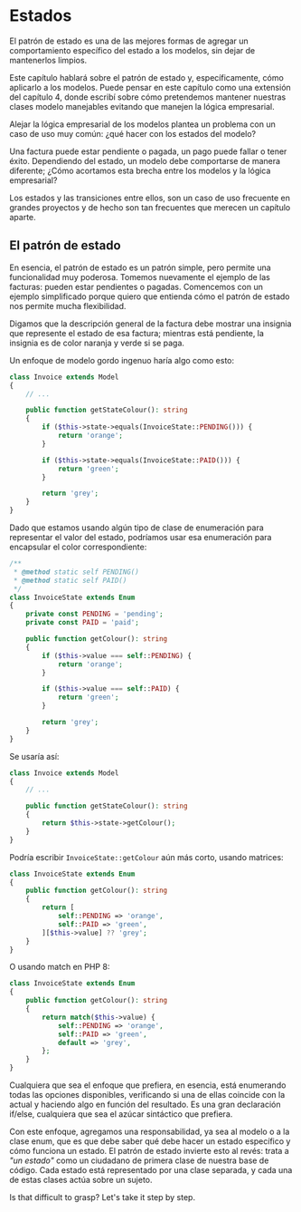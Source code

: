 # Estados

El patrón de estado es una de las mejores formas de agregar un comportamiento específico del estado a los modelos, sin dejar de mantenerlos limpios.

Este capítulo hablará sobre el patrón de estado y, específicamente, cómo aplicarlo a los modelos. Puede pensar en este capítulo como una extensión del capítulo 4, donde escribí sobre cómo pretendemos mantener nuestras clases modelo manejables evitando que manejen la lógica empresarial.

Alejar la lógica empresarial de los modelos plantea un problema con un caso de uso muy común: ¿qué hacer con los estados del modelo?

Una factura puede estar pendiente o pagada, un pago puede fallar o tener éxito. Dependiendo del estado, un modelo debe comportarse de manera diferente; ¿Cómo acortamos esta brecha entre los modelos y la lógica empresarial?

Los estados y las transiciones entre ellos, son un caso de uso frecuente en grandes proyectos y de hecho son tan frecuentes que merecen un capítulo aparte.

## El patrón de estado

En esencia, el patrón de estado es un patrón simple, pero permite una funcionalidad muy poderosa. Tomemos nuevamente el ejemplo de las facturas: pueden estar pendientes o pagadas. Comencemos con un ejemplo simplificado porque quiero que entienda cómo el patrón de estado nos permite mucha flexibilidad.

Digamos que la descripción general de la factura debe mostrar una insignia que represente el estado de esa factura; mientras está pendiente, la insignia es de color naranja y verde si se paga.

Un enfoque de modelo gordo ingenuo haría algo como esto:

```php
class Invoice extends Model
{
    // ...

    public function getStateColour(): string
    {
        if ($this->state->equals(InvoiceState::PENDING())) {
            return 'orange';
        }

        if ($this->state->equals(InvoiceState::PAID())) {
            return 'green';
        }

        return 'grey';
    }
}
```
Dado que estamos usando algún tipo de clase de enumeración para representar el valor del estado, podríamos usar esa enumeración para encapsular el color correspondiente:

```php
/**
 * @method static self PENDING()
 * @method static self PAID()
 */
class InvoiceState extends Enum
{
    private const PENDING = 'pending';
    private const PAID = 'paid';

    public function getColour(): string
    {
        if ($this->value === self::PENDING) {
            return 'orange';
        }

        if ($this->value === self::PAID) {
            return 'green';
        }

        return 'grey';
    }
}
```
Se usaría así:
```php
class Invoice extends Model
{
    // ...

    public function getStateColour(): string
    {
        return $this->state->getColour();
    }
}
```
Podría escribir `InvoiceState::getColour` aún más corto, usando matrices:
```php
class InvoiceState extends Enum
{
    public function getColour(): string
    {
        return [
            self::PENDING => 'orange',
            self::PAID => 'green',
        ][$this->value] ?? 'grey';
    }
}
```
O usando match en PHP 8:
```php
class InvoiceState extends Enum
{
    public function getColour(): string
    {
        return match($this->value) {
            self::PENDING => 'orange',
            self::PAID => 'green',
            default => 'grey',
        };
    }
}
```
Cualquiera que sea el enfoque que prefiera, en esencia, está enumerando todas las opciones disponibles, verificando si una de ellas coincide con la actual y haciendo algo en función del resultado. Es una gran declaración if/else, cualquiera que sea el azúcar sintáctico que prefiera.

Con este enfoque, agregamos una responsabilidad, ya sea al modelo o a la clase enum, que es que debe saber qué debe hacer un estado específico y cómo funciona un estado. El patrón de estado invierte esto al revés: trata a _"un estado"_ como un ciudadano de primera clase de nuestra base de código. Cada estado está representado por una clase separada, y cada una de estas clases actúa sobre un sujeto.

Is that difficult to grasp? Let's take it step by step.
